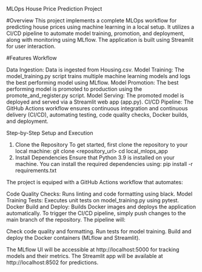  MLOps House Price Prediction Project

#Overview
This project implements a complete MLOps workflow for predicting house prices using machine learning in a local setup. It utilizes a CI/CD pipeline to automate model training, promotion, and deployment, along with monitoring using MLflow. The application is built using Streamlit for user interaction.

#Features
Workflow


Data Ingestion: Data is ingested from Housing.csv.
Model Training: The model_training.py script trains multiple machine learning models and logs the best performing model using MLflow.
Model Promotion: The best performing model is promoted to production using the promote_and_register.py script.
Model Serving: The promoted model is deployed and served via a Streamlit web app (app.py).
CI/CD Pipeline: The GitHub Actions workflow ensures continuous integration and continuous delivery (CI/CD), automating testing, code quality checks, Docker builds, and deployment.

Step-by-Step Setup and Execution
1. Clone the Repository
To get started, first clone the repository to your local machine:
  git clone <repository_url>
  cd local_mlops_app
2. Install Dependencies
Ensure that Python 3.9 is installed on your machine. You can install the required dependencies using:
  pip install -r requirements.txt

The project is equiped with a GitHub Actions workflow that automates:

Code Quality Checks: Runs linting and code formatting using black.
Model Training Tests: Executes unit tests on model_training.py using pytest.
Docker Build and Deploy: Builds Docker images and deploys the application automatically.
To trigger the CI/CD pipeline, simply push changes to the main branch of the repository. 
The pipeline will:

Check code quality and formatting.
Run tests for model training.
Build and deploy the Docker containers (MLflow and Streamlit).

The MLflow UI will be accessible at http://localhost:5000 for tracking models and their metrics.
The Streamlit app will be available at http://localhost:8502 for predictions.
